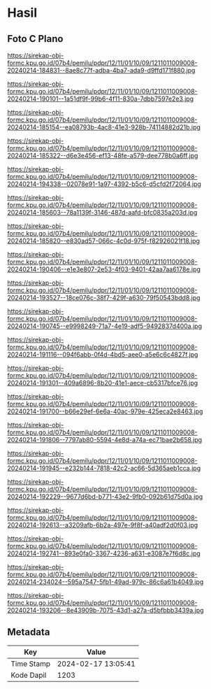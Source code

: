 # Hasil

## Foto C Plano

https://sirekap-obj-formc.kpu.go.id/07b4/pemilu/pdpr/12/11/01/10/09/1211011009008-20240214-184831--8ae8c77f-adba-4ba7-ada9-d9ffd171f880.jpg

https://sirekap-obj-formc.kpu.go.id/07b4/pemilu/pdpr/12/11/01/10/09/1211011009008-20240214-190101--1a51df9f-99b6-4f11-830a-7dbb7597e2e3.jpg

https://sirekap-obj-formc.kpu.go.id/07b4/pemilu/pdpr/12/11/01/10/09/1211011009008-20240214-185154--ea08793b-4ac8-41e3-928b-74114882d21b.jpg

https://sirekap-obj-formc.kpu.go.id/07b4/pemilu/pdpr/12/11/01/10/09/1211011009008-20240214-185322--d6e3e456-ef13-48fe-a579-dee778b0a6ff.jpg

https://sirekap-obj-formc.kpu.go.id/07b4/pemilu/pdpr/12/11/01/10/09/1211011009008-20240214-194338--02078e91-1a97-4392-b5c6-d5cfd2f72064.jpg

https://sirekap-obj-formc.kpu.go.id/07b4/pemilu/pdpr/12/11/01/10/09/1211011009008-20240214-185603--78a1139f-3146-487d-aafd-bfc0835a203d.jpg

https://sirekap-obj-formc.kpu.go.id/07b4/pemilu/pdpr/12/11/01/10/09/1211011009008-20240214-185820--e830ad57-066c-4c0d-975f-f82926021f18.jpg

https://sirekap-obj-formc.kpu.go.id/07b4/pemilu/pdpr/12/11/01/10/09/1211011009008-20240214-190406--e1e3e807-2e53-4f03-9401-42aa7aa6178e.jpg

https://sirekap-obj-formc.kpu.go.id/07b4/pemilu/pdpr/12/11/01/10/09/1211011009008-20240214-193527--18ce076c-38f7-429f-a630-79f50543bdd8.jpg

https://sirekap-obj-formc.kpu.go.id/07b4/pemilu/pdpr/12/11/01/10/09/1211011009008-20240214-190745--e9998249-71a7-4e19-adf5-9492837d400a.jpg

https://sirekap-obj-formc.kpu.go.id/07b4/pemilu/pdpr/12/11/01/10/09/1211011009008-20240214-191116--094f6abb-0f4d-4bd5-aee0-a5e6c6c4827f.jpg

https://sirekap-obj-formc.kpu.go.id/07b4/pemilu/pdpr/12/11/01/10/09/1211011009008-20240214-191301--409a6896-8b20-41e1-aece-cb5317bfce76.jpg

https://sirekap-obj-formc.kpu.go.id/07b4/pemilu/pdpr/12/11/01/10/09/1211011009008-20240214-191700--b66e29ef-6e6a-40ac-979e-425eca2e8463.jpg

https://sirekap-obj-formc.kpu.go.id/07b4/pemilu/pdpr/12/11/01/10/09/1211011009008-20240214-191806--7797ab80-5594-4e8d-a74a-ec71bae2b658.jpg

https://sirekap-obj-formc.kpu.go.id/07b4/pemilu/pdpr/12/11/01/10/09/1211011009008-20240214-191945--e232b144-7818-42c2-ac66-5d365aeb1cca.jpg

https://sirekap-obj-formc.kpu.go.id/07b4/pemilu/pdpr/12/11/01/10/09/1211011009008-20240214-192229--9677d6bd-b771-43e2-9fb0-092b61d75d0a.jpg

https://sirekap-obj-formc.kpu.go.id/07b4/pemilu/pdpr/12/11/01/10/09/1211011009008-20240214-192613--a3209afb-6b2a-497e-9f8f-a40adf2d0f03.jpg

https://sirekap-obj-formc.kpu.go.id/07b4/pemilu/pdpr/12/11/01/10/09/1211011009008-20240214-192741--893e0fa0-3367-4236-a631-e3087e7f6d8c.jpg

https://sirekap-obj-formc.kpu.go.id/07b4/pemilu/pdpr/12/11/01/10/09/1211011009008-20240214-234024--595a7547-5fb1-49ad-979c-86c6a61b4049.jpg

https://sirekap-obj-formc.kpu.go.id/07b4/pemilu/pdpr/12/11/01/10/09/1211011009008-20240214-193206--8e43909b-7075-43d1-a27a-d5bfbbb3439a.jpg


## Metadata

| Key        | Value               |
| ---------- | ------------------- |
| Time Stamp | 2024-02-17 13:05:41 |
| Kode Dapil | 1203                |



